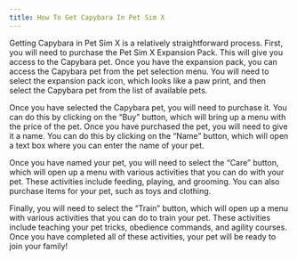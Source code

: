 ```yaml
---
title: How To Get Capybara In Pet Sim X
---
```


Getting Capybara in Pet Sim X is a relatively straightforward process. First, you will need to purchase the Pet Sim X Expansion Pack. This will give you access to the Capybara pet. Once you have the expansion pack, you can access the Capybara pet from the pet selection menu. You will need to select the expansion pack icon, which looks like a paw print, and then select the Capybara pet from the list of available pets. 

Once you have selected the Capybara pet, you will need to purchase it. You can do this by clicking on the “Buy” button, which will bring up a menu with the price of the pet. Once you have purchased the pet, you will need to give it a name. You can do this by clicking on the “Name” button, which will open a text box where you can enter the name of your pet. 

Once you have named your pet, you will need to select the “Care” button, which will open up a menu with various activities that you can do with your pet. These activities include feeding, playing, and grooming. You can also purchase items for your pet, such as toys and clothing. 

Finally, you will need to select the “Train” button, which will open up a menu with various activities that you can do to train your pet. These activities include teaching your pet tricks, obedience commands, and agility courses. Once you have completed all of these activities, your pet will be ready to join your family!